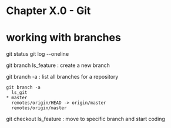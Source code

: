 #   Chapter X.0 - Git

working with branches
====

git status
git log --oneline

git branch ls_feature : create a new branch

git branch -a : list all branches for a repository

```code
git branch -a
  ls_git
* master
  remotes/origin/HEAD -> origin/master
  remotes/origin/master
```

git checkout ls_feature : move to specific branch and start coding